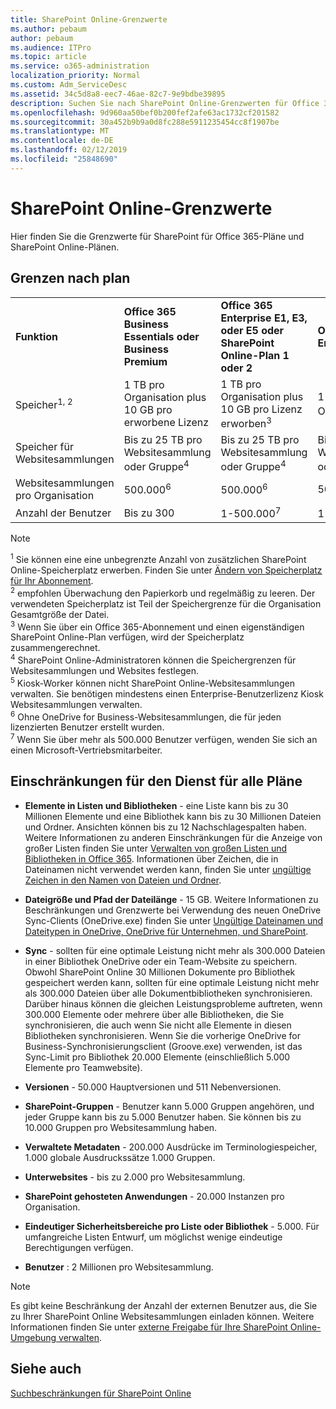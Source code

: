 ```yaml
---
title: SharePoint Online-Grenzwerte
ms.author: pebaum
author: pebaum
ms.audience: ITPro
ms.topic: article
ms.service: o365-administration
localization_priority: Normal
ms.custom: Adm_ServiceDesc
ms.assetid: 34c5d8a8-eec7-46ae-82c7-9e9bdbe39895
description: Suchen Sie nach SharePoint Online-Grenzwerten für Office 365 Enterprise-Pläne und eigenständige Pläne.
ms.openlocfilehash: 9d960aa50bef0b200fef2afe63ac1732cf201582
ms.sourcegitcommit: 30a452b9b9a0d8fc288e5911235454cc8f1907be
ms.translationtype: MT
ms.contentlocale: de-DE
ms.lasthandoff: 02/12/2019
ms.locfileid: "25848690"
---
```

# <a name="sharepoint-online-limits"></a>SharePoint Online-Grenzwerte

Hier finden Sie die Grenzwerte für SharePoint für Office 365-Pläne und SharePoint Online-Plänen.
  
## <a name="limits-by-plan"></a>Grenzen nach plan

|||||
|:-----|:-----|:-----|:-----|
|**Funktion** <br/> |**Office 365 Business Essentials oder Business Premium** <br/> |**Office 365 Enterprise E1, E3, oder E5 oder SharePoint Online-Plan 1 oder 2** <br/> | **Office 365 Enterprise F1** <br/> |
|Speicher<sup>1, 2</sup> <br/> |1 TB pro Organisation plus 10 GB pro erworbene Lizenz  <br/> |1 TB pro Organisation plus 10 GB pro Lizenz erworben<sup>3</sup> <br/> |1 TB pro Organisation <sup>3</sup> <br/> |
|Speicher für Websitesammlungen  <br/> |Bis zu 25 TB pro Websitesammlung oder Gruppe<sup>4</sup> <br/> |Bis zu 25 TB pro Websitesammlung oder Gruppe<sup>4</sup> <br/> |Bis zu 25 TB pro Websitesammlung oder Gruppe<sup>5</sup> <br/> |
|Websitesammlungen pro Organisation  <br/> |500.000<sup>6</sup> <br/> |500.000<sup>6</sup> <br/> |500,000<br/> |
|Anzahl der Benutzer  <br/> |Bis zu 300  <br/> |1-500.000<sup>7</sup> <br/> |1-500.000<sup>7</sup> <br/> |
   
> [!NOTE]
> <sup>1</sup> Sie können eine eine unbegrenzte Anzahl von zusätzlichen SharePoint Online-Speicherplatz erwerben. Finden Sie unter [Ändern von Speicherplatz für Ihr Abonnement](https://support.office.com/article/96EA3533-DE64-4B01-839A-C560875A662C).<br/><sup>2</sup> empfohlen Überwachung den Papierkorb und regelmäßig zu leeren. Der verwendeten Speicherplatz ist Teil der Speichergrenze für die Organisation Gesamtgröße der Datei.<br/> <sup>3</sup> Wenn Sie über ein Office 365-Abonnement und einen eigenständigen SharePoint Online-Plan verfügen, wird der Speicherplatz zusammengerechnet.<br/><sup>4</sup> SharePoint Online-Administratoren können die Speichergrenzen für Websitesammlungen und Websites festlegen.<br/> <sup>5</sup> Kiosk-Worker können nicht SharePoint Online-Websitesammlungen verwalten. Sie benötigen mindestens einen Enterprise-Benutzerlizenz Kiosk Websitesammlungen verwalten.<br/> <sup>6</sup> Ohne OneDrive for Business-Websitesammlungen, die für jeden lizenzierten Benutzer erstellt wurden.<br/><sup>7</sup> Wenn Sie über mehr als 500.000 Benutzer verfügen, wenden Sie sich an einen Microsoft-Vertriebsmitarbeiter. 
  

  
## <a name="service-limits-for-all-plans"></a>Einschränkungen für den Dienst für alle Pläne

- **Elemente in Listen und Bibliotheken** - eine Liste kann bis zu 30 Millionen Elemente und eine Bibliothek kann bis zu 30 Millionen Dateien und Ordner. Ansichten können bis zu 12 Nachschlagespalten haben. Weitere Informationen zu anderen Einschränkungen für die Anzeige von großer Listen finden Sie unter [Verwalten von großen Listen und Bibliotheken in Office 365](https://support.office.com/article/b4038448-ec0e-49b7-b853-679d3d8fb784). Informationen über Zeichen, die in Dateinamen nicht verwendet werden kann, finden Sie unter [ungültige Zeichen in den Namen von Dateien und Ordner](https://support.office.com/article/64883a5d-228e-48f5-b3d2-eb39e07630fa).

- **Dateigröße und Pfad der Dateilänge** - 15 GB. Weitere Informationen zu Beschränkungen und Grenzwerte bei Verwendung des neuen OneDrive Sync-Clients (OneDrive.exe) finden Sie unter [Ungültige Dateinamen und Dateitypen in OneDrive, OneDrive für Unternehmen, und SharePoint](https://support.office.com/article/64883a5d-228e-48f5-b3d2-eb39e07630fa).

- **Sync** - sollten für eine optimale Leistung nicht mehr als 300.000 Dateien in einer Bibliothek OneDrive oder ein Team-Website zu speichern. Obwohl SharePoint Online 30 Millionen Dokumente pro Bibliothek gespeichert werden kann, sollten für eine optimale Leistung nicht mehr als 300.000 Dateien über alle Dokumentbibliotheken synchronisieren. Darüber hinaus können die gleichen Leistungsprobleme auftreten, wenn 300.000 Elemente oder mehrere über alle Bibliotheken, die Sie synchronisieren, die auch wenn Sie nicht alle Elemente in diesen Bibliotheken synchronisieren. Wenn Sie die vorherige OneDrive for Business-Synchronisierungsclient (Groove.exe) verwenden, ist das Sync-Limit pro Bibliothek 20.000 Elemente (einschließlich 5.000 Elemente pro Teamwebsite).

- **Versionen** - 50.000 Hauptversionen und 511 Nebenversionen.

- **SharePoint-Gruppen** - Benutzer kann 5.000 Gruppen angehören, und jeder Gruppe kann bis zu 5.000 Benutzer haben. Sie können bis zu 10.000 Gruppen pro Websitesammlung haben.

- **Verwaltete Metadaten** - 200.000 Ausdrücke im Terminologiespeicher, 1.000 globale Ausdruckssätze 1.000 Gruppen.

- **Unterwebsites** - bis zu 2.000 pro Websitesammlung.

- **SharePoint gehosteten Anwendungen** - 20.000 Instanzen pro Organisation.

- **Eindeutiger Sicherheitsbereiche pro Liste oder Bibliothek** - 5.000. Für umfangreiche Listen Entwurf, um möglichst wenige eindeutige Berechtigungen verfügen.

- **Benutzer** : 2 Millionen pro Websitesammlung.

> [!NOTE]
> Es gibt keine Beschränkung der Anzahl der externen Benutzer aus, die Sie zu Ihrer SharePoint Online Websitesammlungen einladen können. Weitere Informationen finden Sie unter [externe Freigabe für Ihre SharePoint Online-Umgebung verwalten](/sharepoint/external-sharing-overview).

## <a name="see-also"></a>Siehe auch

[Suchbeschränkungen für SharePoint Online](/sharepoint/search-limits)